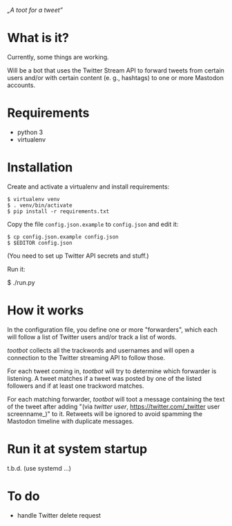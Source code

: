 _„A toot for a tweet”_

# What is it?

Currently, some things are working.

Will be a bot that uses the Twitter Stream API to forward tweets from certain
users and/or with certain content (e. g., hashtags) to one or more Mastodon
accounts.

# Requirements
* python 3
* virtualenv

# Installation

Create and activate a virtualenv and install requirements:

    $ virtualenv venv
    $ . venv/bin/activate
    $ pip install -r requirements.txt

Copy the file `config.json.example` to `config.json` and
edit it:

    $ cp config.json.example config.json
    $ $EDITOR config.json

(You need to set up Twitter API secrets and stuff.)

Run it:

  $ ./run.py


# How it works

In the configuration file, you define one or more "forwarders", which each
will follow a list of Twitter users and/or track a list of words.

_tootbot_ collects all the trackwords and usernames and will open a connection
to the Twitter streaming API to follow those.

For each tweet coming in, _tootbot_ will try to determine which forwarder is
listening. A tweet matches if a tweet was posted by one of the listed followers
and if at least one trackword matches.

For each matching forwarder, _tootbot_ will toot a message containing the text of
the tweet after adding "(via _twitter user_, https://twitter.com/_twitter user
screenname_)" to it. Retweets will be ignored to avoid spamming the Mastodon
timeline with duplicate messages.

# Run it at system startup

t.b.d. (use systemd ...)

# To do

* handle Twitter delete request
